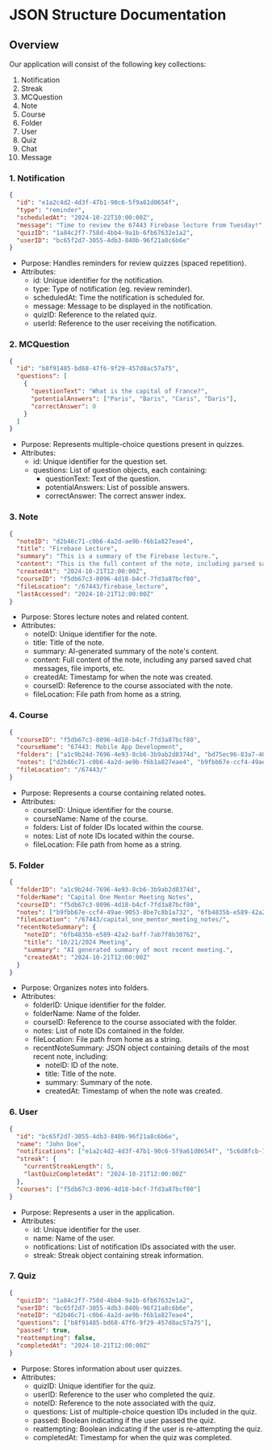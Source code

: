 # JSON Structure Documentation

## Overview

Our application will consist of the following key collections:

1. Notification
2. Streak
3. MCQuestion
4. Note
5. Course
6. Folder
7. User
8. Quiz
9. Chat
10. Message

### 1. Notification
```json
{
  "id": "e1a2c4d2-4d3f-47b1-90c6-5f9a61d0654f",
  "type": "reminder",
  "scheduledAt": "2024-10-22T10:00:00Z",
  "message": "Time to review the 67443 Firebase lecture from Tuesday!",
  "quizID": "1a84c2f7-758d-4bb4-9a1b-6fb67632e1a2",
  "userID": "bc65f2d7-3055-4db3-840b-96f21a8c6b6e"
}
```
- Purpose: Handles reminders for review quizzes (spaced repetition).
- Attributes:
    - id: Unique identifier for the notification.
    - type: Type of notification (eg. review reminder).
    - scheduledAt: Time the notification is scheduled for.
    - message: Message to be displayed in the notification.
    - quizID: Reference to the related quiz.
    - userId: Reference to the user receiving the notification.


### 2. MCQuestion
```json
{
  "id": "b8f91485-bd68-47f6-9f29-457d8ac57a75",
  "questions": [
    {
      "questionText": "What is the capital of France?",
      "potentialAnswers": ["Paris", "Baris", "Caris", "Daris"],
      "correctAnswer": 0
    }
  ]
}
```
- Purpose: Represents multiple-choice questions present in quizzes.
- Attributes:
    - id: Unique identifier for the question set.
    - questions: List of question objects, each containing:
        - questionText: Text of the question.
        - potentialAnswers: List of possible answers.
        - correctAnswer: The correct answer index.

### 3. Note
```json
{
  "noteID": "d2b46c71-c0b6-4a2d-ae9b-f6b1a827eae4",
  "title": "Firebase Lecture",
  "summary": "This is a summary of the Firebase lecture.",
  "content": "This is the full content of the note, including parsed saved chat messages, file imports, etc.",
  "createdAt": "2024-10-21T12:00:00Z",
  "courseID": "f5db67c3-8096-4d18-b4cf-7fd3a87bcf80",
  "fileLocation": "/67443/firebase_lecture",
  "lastAccessed": "2024-10-21T12:00:00Z"
}
```
- Purpose: Stores lecture notes and related content.
- Attributes:
    - noteID: Unique identifier for the note.
    - title: Title of the note.
    - summary: AI-generated summary of the note's content.
    - content: Full content of the note, including any parsed saved chat messages, file imports, etc.
    - createdAt: Timestamp for when the note was created.
    - courseID: Reference to the course associated with the note.
    - fileLocation: File path from home as a string.

### 4. Course
```json
{
  "courseID": "f5db67c3-8096-4d18-b4cf-7fd3a87bcf80",
  "courseName": "67443: Mobile App Development",
  "folders": ["a1c9b24d-7696-4e93-8cb6-3b9ab2d8374d", "bd75ec96-83a7-4022-b92a-2ad8c3b9e1c3"],
  "notes": ["d2b46c71-c0b6-4a2d-ae9b-f6b1a827eae4", "b9fbb67e-ccf4-49ae-9053-8be7c8b1a732"],
  "fileLocation": "/67443/"
}
```
- Purpose: Represents a course containing related notes.
- Attributes:
    - courseID: Unique identifier for the course.
    - courseName: Name of the course.
    - folders: List of folder IDs located within the course.
    - notes: List of note IDs located within the course.
    - fileLocation: File path from home as a string.

### 5. Folder
```json
{
  "folderID": "a1c9b24d-7696-4e93-8cb6-3b9ab2d8374d",
  "folderName": "Capital One Mentor Meeting Notes",
  "courseID": "f5db67c3-8096-4d18-b4cf-7fd3a87bcf80",
  "notes": ["b9fbb67e-ccf4-49ae-9053-8be7c8b1a732", "6fb4835b-e589-42a2-baff-7ab7f8b30762"],
  "fileLocation": "/67443/capital_one_mentor_meeting_notes/",
  "recentNoteSummary": {
    "noteID": "6fb4835b-e589-42a2-baff-7ab7f8b30762",
    "title": "10/21/2024 Meeting",
    "summary": "AI generated summary of most recent meeting.",
    "createdAt": "2024-10-21T12:00:00Z"
  }
}
```
- Purpose: Organizes notes into folders.
- Attributes:
    - folderID: Unique identifier for the folder.
    - folderName: Name of the folder.
    - courseID: Reference to the course associated with the folder.
    - notes: List of note IDs contained in the folder.
    - fileLocation: File path from home as a string.
    - recentNoteSummary: JSON object containing details of the most recent note, including:
        - noteID: ID of the note.
        - title: Title of the note.
        - summary: Summary of the note.
        - createdAt: Timestamp of when the note was created.

### 6. User
```json
{
  "id": "bc65f2d7-3055-4db3-840b-96f21a8c6b6e",
  "name": "John Doe",
  "notifications": ["e1a2c4d2-4d3f-47b1-90c6-5f9a61d0654f", "5c6d8fcb-7854-4b63-9496-d65ef28d2469"],
  "streak": {
    "currentStreakLength": 5,
    "lastQuizCompletedAt": "2024-10-21T12:00:00Z"
  },
  "courses": ["f5db67c3-8096-4d18-b4cf-7fd3a87bcf80"]
}
```
- Purpose: Represents a user in the application.
- Attributes:
    - id: Unique identifier for the user.
    - name: Name of the user.
    - notifications: List of notification IDs associated with the user.
    - streak: Streak object containing streak information.

### 7. Quiz
```json
{
  "quizID": "1a84c2f7-758d-4bb4-9a1b-6fb67632e1a2",
  "userID": "bc65f2d7-3055-4db3-840b-96f21a8c6b6e",
  "noteID": "d2b46c71-c0b6-4a2d-ae9b-f6b1a827eae4",
  "questions": ["b8f91485-bd68-47f6-9f29-457d8ac57a75"],
  "passed": true,
  "reattempting": false,
  "completedAt": "2024-10-21T12:00:00Z"
}
```
- Purpose: Stores information about user quizzes.
- Attributes:
    - quizID: Unique identifier for the quiz.
    - userID: Reference to the user who completed the quiz.
    - noteID: Reference to the note associated with the quiz.
    - questions: List of multiple-choice question IDs included in the quiz.
    - passed: Boolean indicating if the user passed the quiz.
    - reattempting: Boolean indicating if the user is re-attempting the quiz.
    - completedAt: Timestamp for when the quiz was completed.
